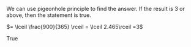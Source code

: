 We can use pigeonhole principle to find the answer. If the result is 3 or above, then the statement is true.

$= \lceil \frac{900}{365} \rceil = \lceil 2.465\rceil =3$

True